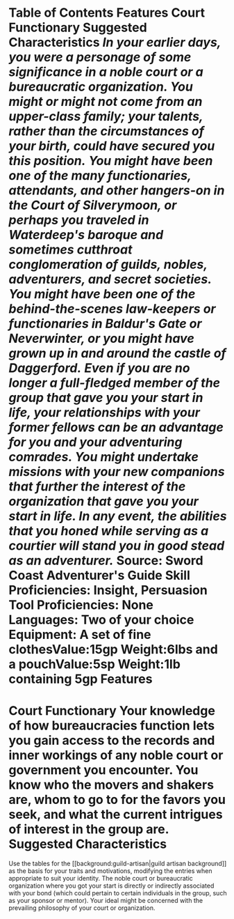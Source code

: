 Table of Contents
Features
Court Functionary
Suggested Characteristics
***In your earlier days, you were a personage of some significance in a noble court or a bureaucratic organization. You might or might not come from an upper-class family; your talents, rather than the circumstances of your birth, could have secured you this position.***
***You might have been one of the many functionaries, attendants, and other hangers-on in the Court of Silverymoon, or perhaps you traveled in Waterdeep's baroque and sometimes cutthroat conglomeration of guilds, nobles, adventurers, and secret societies. You might have been one of the behind-the-scenes law-keepers or functionaries in Baldur's Gate or Neverwinter, or you might have grown up in and around the castle of Daggerford.***
***Even if you are no longer a full-fledged member of the group that gave you your start in life, your relationships with your former fellows can be an advantage for you and your adventuring comrades. You might undertake missions with your new companions that further the interest of the organization that gave you your start in life. In any event, the abilities that you honed while serving as a courtier will stand you in good stead as an adventurer.***
Source: Sword Coast Adventurer's Guide
**Skill Proficiencies:** Insight, Persuasion  
**Tool Proficiencies:** None  
**Languages:** Two of your choice  
**Equipment:** A set of fine clothesValue:15gp Weight:6lbs and a pouchValue:5sp Weight:1lb containing 5gp
Features
========
Court Functionary
Your knowledge of how bureaucracies function lets you gain access to the records and inner workings of any noble court or government you encounter. You know who the movers and shakers are, whom to go to for the favors you seek, and what the current intrigues of interest in the group are.
Suggested Characteristics
=========================
Use the tables for the [[background:guild-artisan|guild artisan background]] as the basis for your traits and motivations, modifying the entries when appropriate to suit your identity.
The noble court or bureaucratic organization where you got your start is directly or indirectly associated with your bond (which could pertain to certain individuals in the group, such as your sponsor or mentor). Your ideal might be concerned with the prevailing philosophy of your court or organization.